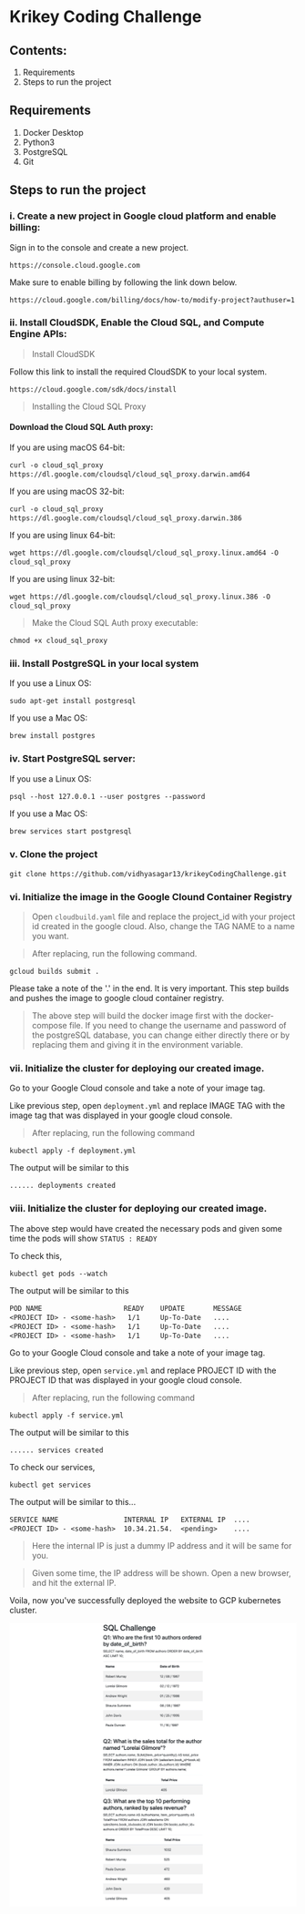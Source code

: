 # Krikey Coding Challenge

## Contents:
1. Requirements
2. Steps to run the project

## Requirements

1. Docker Desktop 
2. Python3
3. PostgreSQL
4. Git

## Steps to run the project

### i. Create a new project in Google cloud platform and enable billing:

Sign in to the console and create a new project.
```
https://console.cloud.google.com
```
Make sure to enable billing by following the link down below.
```
https://cloud.google.com/billing/docs/how-to/modify-project?authuser=1
```

### ii. Install CloudSDK, Enable the Cloud SQL, and Compute Engine APIs:
> Install CloudSDK

Follow this link to install the required CloudSDK to your local system.
```
https://cloud.google.com/sdk/docs/install
```

> Installing the Cloud SQL Proxy

#### Download the Cloud SQL Auth proxy:

If you are using macOS 64-bit:
```
curl -o cloud_sql_proxy https://dl.google.com/cloudsql/cloud_sql_proxy.darwin.amd64
```
If you are using macOS 32-bit:
```
curl -o cloud_sql_proxy https://dl.google.com/cloudsql/cloud_sql_proxy.darwin.386
```

If you are using linux 64-bit:
```
wget https://dl.google.com/cloudsql/cloud_sql_proxy.linux.amd64 -O cloud_sql_proxy
```

If you are using linux 32-bit:
```
wget https://dl.google.com/cloudsql/cloud_sql_proxy.linux.386 -O cloud_sql_proxy
```

> Make the Cloud SQL Auth proxy executable:

```
chmod +x cloud_sql_proxy

```

### iii. Install PostgreSQL in your local system
If you use a Linux OS: 
```
sudo apt-get install postgresql

```
If you use a Mac OS:
```
brew install postgres

```
### iv. Start PostgreSQL server:

If you use a Linux OS: 
```
psql --host 127.0.0.1 --user postgres --password

```
If you use a Mac OS:
```
brew services start postgresql
```

### v. Clone the project
```
git clone https://github.com/vidhyasagar13/krikeyCodingChallenge.git
```

### vi. Initialize the image in the Google Clound Container Registry

> Open `cloudbuild.yaml` file and replace the project_id with your project id created in the google cloud. Also, change the TAG NAME to a name you want.

> After replacing, run the following command.

```
gcloud builds submit .
```
Please take a note of the '.' in the end. It is very important. 
This step builds and pushes the image to google cloud container registry.


> The above step will build the docker image first with the docker-compose file. If you need to change the username and password of the postgreSQL database, you can change either directly there or by replacing them and giving it in the environment variable.

### vii. Initialize the cluster for deploying our created image. 

Go to your Google Cloud console and take a note of your image tag. 

Like previous step, open `deployment.yml` and replace IMAGE TAG with the image tag that was displayed in your google cloud console.

> After replacing, run the following command

```
kubectl apply -f deployment.yml
```
The output will be similar to this
```
...... deployments created
```
### viii. Initialize the cluster for deploying our created image. 

The above step would have created the necessary pods and given some time the pods will show `STATUS : READY`

To check this,

```
kubectl get pods --watch
```
The output will be similar to this
```
POD NAME                    READY    UPDATE       MESSAGE
<PROJECT ID> - <some-hash>   1/1     Up-To-Date   ....
<PROJECT ID> - <some-hash>   1/1     Up-To-Date   ....
<PROJECT ID> - <some-hash>   1/1     Up-To-Date   ....
```

Go to your Google Cloud console and take a note of your image tag. 

Like previous step, open `service.yml` and replace PROJECT ID with the PROJECT ID that was displayed in your google cloud console.

> After replacing, run the following command

```
kubectl apply -f service.yml
```
The output will be similar to this
```
...... services created
```

To check our services,
```
kubectl get services
```
The output will be similar to this...

```
SERVICE NAME                INTERNAL IP   EXTERNAL IP  ....
<PROJECT ID> - <some-hash>  10.34.21.54.  <pending>    .... 
```

> Here the internal IP is just a dummy IP address and it will be same for you.

> Given some time, the IP address will be shown. Open a new browser, and hit the external IP. 

Voila, now you've successfully deployed the website to GCP kubernetes cluster.

![](media/landing_page.png) 

